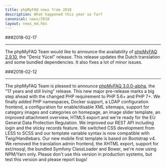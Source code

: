 ```yaml
---
title: phpMyFAQ news from 2018
description: What happened this year so far?
canonical: news/2018
layout: news_md.hbs
---
```


###2018-02-17
* * *
The phpMyFAQ Team would like to announce the availability of [phpMyFAQ 2.9.10](/download), the "Deniz Yücel" release.
This release updates the Dutch translation and some bundled dependencies. It also fixes a lot of minor issues.

###2018-02-12
* * *
The phpMyFAQ Team is pleased to announce [phpMyFAQ 3.0.0-alpha](/download), the "17 years and still living" release. This
new major pre-release marks a big step ahead with the changed PHP requirement to PHP 5.6+ and PHP 7+. We finally added
PHP namespaces, Docker support, a LDAP configuration frontend, a configuration for enable/disable XML sitemaps, support
for category images and categories on homepage, an image slider template, an improved attachment overview, HTML5 export
and we're ready for the EU General Data Protection Regulation. We improved our REST API including login and the sticky
records feature. We switched CSS development from LESS to SCSS and our template variable syntax is now compatible with
Twig/Handlebars. Our new mobile first template is based on Bootstrap v4. We removed the translation admin frontend, the 
XHTML export, support for ext/mssql, the bundled Symfony ClassLoader and Bower, we're now using NPM/Yarn only. Please
don't use this version in production systems, but test this version and please report bugs!